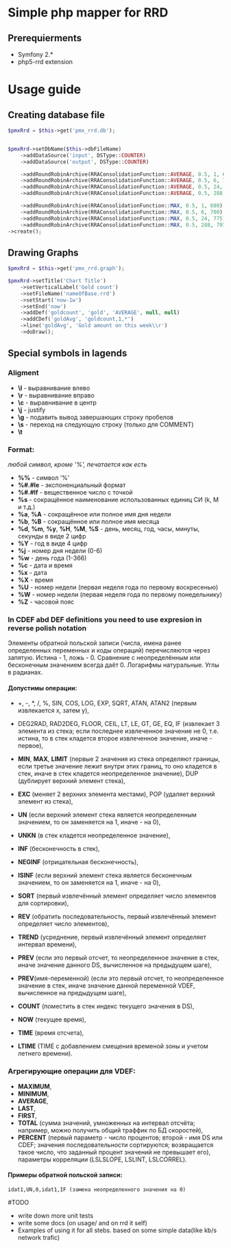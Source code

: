 Simple php mapper for RRD
=========================


## Prerequierments ##
 - Symfony 2.*
 - php5-rrd extension

# Usage guide

## Creating database file

```php
$pmxRrd = $this->get('pmx_rrd.db');


$pmxRrd->setDbName($this->dbFileName)
    ->addDataSource('input', DSType::COUNTER)
    ->addDataSource('output', DSType::COUNTER)

    ->addRoundRobinArchive(RRAConsolidationFunction::AVERAGE, 0.5, 1, 600)
    ->addRoundRobinArchive(RRAConsolidationFunction::AVERAGE, 0.5, 6, 700)
    ->addRoundRobinArchive(RRAConsolidationFunction::AVERAGE, 0.5, 24, 775)
    ->addRoundRobinArchive(RRAConsolidationFunction::AVERAGE, 0.5, 288, 797)

    ->addRoundRobinArchive(RRAConsolidationFunction::MAX, 0.5, 1, 600)
    ->addRoundRobinArchive(RRAConsolidationFunction::MAX, 0.5, 6, 700)
    ->addRoundRobinArchive(RRAConsolidationFunction::MAX, 0.5, 24, 775)
    ->addRoundRobinArchive(RRAConsolidationFunction::MAX, 0.5, 288, 797)
->create();
```



## Drawing Graphs

```php
$pmxRrd = $this->get('pmx_rrd.graph');

$pmxRrd->setTitle('Chart Title')
    ->setVerticalLabel('Gold count')
    ->setFileName('nameOfBase.rrd')
    ->setStart('now-1w')
    ->setEnd('now')
    ->addDef('goldcount', 'gold', 'AVERAGE', null, null)
    ->addCDef('goldAvg', 'goldcount,1,*')
    ->line('goldAvg', 'Gold amount on this week\\r')
    ->doDraw();
```



## Special symbols in lagends ##

### Aligment
* **\l** - выравнивание влево
* **\r** - выравнивание вправо
* **\c** - выравнивание в центр
* **\j** - justify
* **\g** - подавить вывод завершающих строку пробелов
* **\s** - переход на следующую строку (только для COMMENT)
* **\t**
### Format:

_любой символ, кроме '%', печатается как есть_
* **%%** - символ '%'
* **%#.#le** - экспоненциальный формат
* **%#.#lf** - вещественное число с точкой
* **%s** - сокращённое наименование использованных единиц СИ (k, M и т.д.)
* **%a**, **%A** - сокращённое или полное имя дня недели
* **%b**, **%B** - сокращённое или полное имя месяца
* **%d**, **%m**, **%y**, **%H**, **%M**, **%S** - день, месяц, год, часы, минуты, секунды в виде 2 цифр
* **%Y** - год в виде 4 цифр
* **%j** - номер дня недели (0-6)
* **%w** - день года (1-366)
* **%c** - дата и время
* **%x** - дата
* **%X** - время
* **%U** - номер недели (первая неделя года по первому воскресенью)
* **%W** - номер недели (первая неделя года по первому понедельнику)
* **%Z** - часовой пояс

### In CDEF abd DEF definitions you need to use expresion in reverse polish notation

Элементы обратной польской записи (числа, имена ранее определенных переменных и коды операций) перечисляются через запятую.
Истина - 1, ложь - 0.
Сравнение с неопределённым или бесконечным значением всегда даёт 0.
Логарифмы натуральные.
Углы в радианах.

#### Допустимы операции:

* +, -, *, /, %, SIN, COS, LOG, EXP, SQRT, ATAN, ATAN2 (первым извлекается x, затем y),
* DEG2RAD, RAD2DEG, FLOOR, CEIL, LT, LE, GT, GE, EQ, IF (извлекает 3 элемента из стека; если последнее извлеченное значение не 0, т.е. истина, то в стек кладется второе извлеченное значение, иначе - первое),

* **MIN**, **MAX**, **LIMIT** (первые 2 значения из стека определяют границы, если третье значение лежит внутри этих границ, то оно кладется в стек, иначе в стек кладется неопределенное значение), DUP (дублирует верхний элемент стека),
* **EXC** (меняет 2 верхних элемента местами), POP (удаляет верхний элемент из стека),
* **UN** (если верхний элемент стека является неопределенным значением, то он заменяется на 1, иначе - на 0),
* **UNKN** (в стек кладется неопределенное значение),
* **INF** (бесконечность в стек),
* **NEGINF** (отрицательная бесконечность),
* **ISINF** (если верхний элемент стека является бесконечным значением, то он заменяется на 1, иначе - на 0),
* **SORT** (первый извлечённый элемент определяет число элементов для сортировки),
* **REV** (обратить последовательность, первый извлечённый элемент определяет число элементов),
* **TREND** (усреднение, первый извлечённый элемент определяет интервал времени),
* **PREV** (если это первый отсчет, то неопределенное значение в стек, иначе значение данного DS, вычисленное на предыдущем шаге),
* **PREV**(имя-переменной) (если это первый отсчет, то неопределенное значение в стек, иначе значение данной переменной VDEF, вычисленное на предыдущем шаге),
* **COUNT** (поместить в стек индекс текущего значения в DS),
* **NOW** (текущее время),
* **TIME** (время отсчета),
* **LTIME** (TIME с добавлением смещения временой зоны и учетом летнего времени).

### Агрегирующие операции для VDEF:
* **MAXIMUM**,
* **MINIMUM**,
* **AVERAGE**,
* **LAST**,
* **FIRST**,
* **TOTAL** (сумма значений, умноженных на интервал отсчёта; например, можно получить общий траффик по БД скоростей),
* **PERCENT** (первый параметр - число процентов; второй - имя DS или CDEF; значения последовательности сортируются; возвращается такое число, что заданный процент значений не превышает его), параметры корреляции (LSLSLOPE, LSLINT, LSLCORREL).

#### Примеры обратной польской записи:

    idat1,UN,0,idat1,IF (замена неопределенного значения на 0)

#TODO
* write down more unit tests
* write some docs (on usage/ and on rrd it self)
* Examples of using it for all stebs. based on some simple data(like kb/s network trafic)